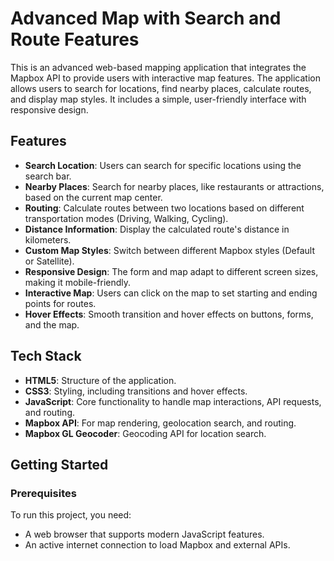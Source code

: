 # Advanced Map with Search and Route Features

This is an advanced web-based mapping application that integrates the Mapbox API to provide users with interactive map features. The application allows users to search for locations, find nearby places, calculate routes, and display map styles. It includes a simple, user-friendly interface with responsive design.

## Features

- **Search Location**: Users can search for specific locations using the search bar. 
- **Nearby Places**: Search for nearby places, like restaurants or attractions, based on the current map center.
- **Routing**: Calculate routes between two locations based on different transportation modes (Driving, Walking, Cycling). 
- **Distance Information**: Display the calculated route's distance in kilometers.
- **Custom Map Styles**: Switch between different Mapbox styles (Default or Satellite).
- **Responsive Design**: The form and map adapt to different screen sizes, making it mobile-friendly.
- **Interactive Map**: Users can click on the map to set starting and ending points for routes.
- **Hover Effects**: Smooth transition and hover effects on buttons, forms, and the map.

## Tech Stack

- **HTML5**: Structure of the application.
- **CSS3**: Styling, including transitions and hover effects.
- **JavaScript**: Core functionality to handle map interactions, API requests, and routing.
- **Mapbox API**: For map rendering, geolocation search, and routing.
- **Mapbox GL Geocoder**: Geocoding API for location search.

## Getting Started

### Prerequisites

To run this project, you need:
- A web browser that supports modern JavaScript features.
- An active internet connection to load Mapbox and external APIs.

